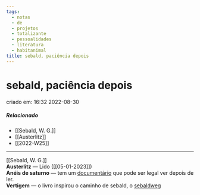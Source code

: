 ```yaml
---
tags:
  - notas
  - de
  - projetos
  - totalizante
  - pessoalidades
  - literatura
  - habitanimal
title: sebald, paciência depois
---
```


# sebald, paciência depois

criado em: 16:32 2022-08-30

##### Relacionado 

- [[Sebald, W. G.]]
- [[Austerlitz]]
- [[2022-W25]]

---

[[Sebald, W. G.]]  
**Austerlitz** — Lido ([[05-01-2023]])  
**Anéis de saturno** — tem um [documentário](https://www.theguardian.com/film/video/2012/jan/31/patience-after-sebald-trailer-video) que pode ser legal ver depois de ler.  
**Vertigem** — o livro inspirou o caminho de sebald, o [sebaldweg](https://www.wertach.de/natuerlich-erleben/wandern/tourenplaner/sebaldweg.html)
